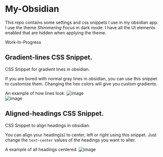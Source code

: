 # My-Obsidian

This repo contains some settings and css snippets I use in my obsidian app.
I use the theme *Shimmering Focus* in dark mode. I have all the UI elements enabled that are hidden when applying the theme.


Work-In-Progress


## Gradient-lines CSS Snippet.
CSS Snippet for gradient lines in obsidian.

If you are bored with normal gray lines in obsidian, you can use this snippet to customize them.
Changing the hex colors will give you custom gradients.

An example of how lines look:
![image](https://github.com/bitcrafty/my-obsidian/assets/135437223/fa17b55e-446f-409c-bf8d-7884cfaa31c4)
<br>
![image](https://github.com/bitcrafty/my-obsidian/assets/135437223/e42af4e2-dd0a-4ec5-a8ce-756119900194)

## Aligned-headings CSS Snippet.
CSS Snippet to align headings in obsidian.

You can align your heading(s) to center, left or right using this snippet.
Just change the `text-center` values of the headings you want to alter.

A example of all headings centered.
![image](https://github.com/bitcrafty/my-obsidian/assets/135437223/3924b89e-7121-4a45-b690-8d54df831212)
